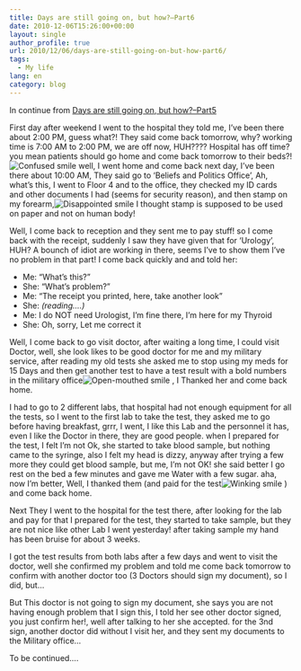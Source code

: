 ```yaml
---
title: Days are still going on, but how?–Part6
date: 2010-12-06T15:26:00+00:00
layout: single
author_profile: true
url: 2010/12/06/days-are-still-going-on-but-how-part6/
tags:
  - My life
lang: en
category: blog
---
```

In continue from [Days are still going on, but how?–Part5](/2010/12/01/days-are-still-going-on-but-how-part5/ "Days are still going on, but how?–Part5")

First day after weekend I went to the hospital they told me, I’ve been there about 2:00 PM, guess what?! They said come back tomorrow, why? working time is 7:00 AM to 2:00 PM, we are off now, HUH???? Hospital has off time? you mean patients should go home and come back tomorrow to their beds?!![Confused smile](http://lh4.ggpht.com/_vaUVXcmC3OI/TP0AhHxq4tI/AAAAAAAADU0/6FLRT6AwpnA/wlEmoticon-confusedsmile%5B2%5D.png?imgmax=800) well, I went home and come back next day, I’ve been there about 10:00 AM, They said go to ‘Beliefs and Politics Office’, Ah, what’s this, I went to Floor 4 and to the office, they checked my ID cards and other documents I had (seems for security reason), and then stamp on my forearm,![Disappointed smile](http://lh6.ggpht.com/_vaUVXcmC3OI/TP0AiImwSEI/AAAAAAAADU4/e_1M9lHLvVQ/wlEmoticon-disappointedsmile%5B2%5D.png?imgmax=800) I thought stamp is supposed to be used on paper and not on human body!

Well, I come back to reception and they sent me to pay stuff! so I come back with the receipt, suddenly I saw they have given that for ‘Urology’, HUH? A bounch of idiot are working in there, seems I’ve to show them I’ve no problem in that part! I come back quickly and and told her:

  * Me: “What’s this?”
  * She: “What’s problem?”
  * Me: “The receipt you printed, here, take another look”
  * She: _(reading….)_
  * Me: I do NOT need Urologist, I’m fine there, I’m here for my Thyroid
  * She: Oh, sorry, Let me correct it

Well, I come back to go visit doctor, after waiting a long time, I could visit Doctor, well, she look likes to be good doctor for me and my military service, after reading my old tests she asked me to stop using my meds for 15 Days and then get another test to have a test result with a bold numbers in the military office![Open-mouthed smile](http://lh3.ggpht.com/_vaUVXcmC3OI/TP0AjbU8j3I/AAAAAAAADU8/rVOwAcADvek/wlEmoticon-openmouthedsmile%5B2%5D.png?imgmax=800) , I Thanked her and come back home.

I had to go to 2 different labs, that hospital had not enough equipment for all the tests, so I went to the first lab to take the test, they asked me to go before having breakfast, grrr, I went, I like this Lab and the personnel it has, even I like the Doctor in there, they are good people. when I prepared for the test, I felt I’m not Ok, she started to take blood sample, but nothing came to the syringe, also I felt my head is dizzy, anyway after trying a few more they could get blood sample, but me, I’m not OK! she said better I go rest on the bed a few minutes and gave me Water with a few sugar. aha, now I’m better, Well, I thanked them (and paid for the test![Winking smile](http://lh4.ggpht.com/_vaUVXcmC3OI/TP0AkiE465I/AAAAAAAADVA/dN6ekzmKOLw/wlEmoticon-winkingsmile%5B2%5D.png?imgmax=800) ) and come back home.

Next They I went to the hospital for the test there, after looking for the lab and pay for that I prepared for the test, they started to take sample, but they are not nice like other Lab I went yesterday! after taking sample my hand has been bruise for about 3 weeks.

I got the test results from both labs after a few days and went to visit the doctor, well she confirmed my problem and told me come back tomorrow to confirm with another doctor too (3 Doctors should sign my document), so I did, but…

But This doctor is not going to sign my document, she says you are not having enough problem that I sign this, I told her see other doctor signed, you just confirm her!, well after talking to her she accepted. for the 3nd sign, another doctor did without I visit her, and they sent my documents to the Military office…

To be continued….